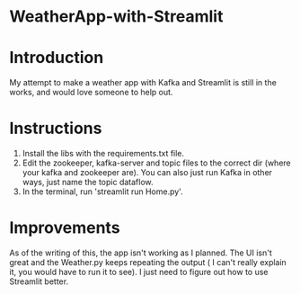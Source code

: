 # WeatherApp-with-Streamlit

# Introduction
My attempt to make a weather app with Kafka and Streamlit is still in the works, and would love someone to help out.

# Instructions
1. Install the libs with the requirements.txt file. 
2. Edit the zookeeper, kafka-server and topic files to the correct dir (where your kafka and zookeeper are). You can also just run Kafka in other ways, just name the topic dataflow.
3. In the terminal, run 'streamlit run Home.py'.

# Improvements
As of the writing of this, the app isn't working as I planned. The UI isn't great and the Weather.py keeps repeating the output ( I can't really explain it, you would  have to run it to see). I just need to figure out how to use Streamlit better.
